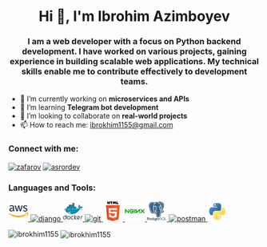<h1 align="center">Hi 👋, I'm Ibrohim Azimboyev</h1>
<h3 align="center">I am a web developer with a focus on Python backend development. I have worked on various projects, gaining experience in building scalable web applications. My technical skills enable me to contribute effectively to development teams.</h3>

- 🔭 I’m currently working on **microservices and APIs**
- 🌱 I’m learning **Telegram bot development**
- 👯 I’m looking to collaborate on **real-world projects**
- 📫 How to reach me: [ibrokhim1155@gmail.com](mailto:ibrokhim1155@gmail.com)

<h3 align="left">Connect with me:</h3>
<p align="left">
    <a href="https://linkedin.com/in/zafarov" target="_blank"><img align="center" src="https://raw.githubusercontent.com/rahuldkjain/github-profile-readme-generator/master/src/images/icons/Social/linked-in-alt.svg" alt="zafarov" height="30" width="40" /></a>
    <a href="https://www.leetcode.com/asrordev" target="_blank"><img align="center" src="https://raw.githubusercontent.com/rahuldkjain/github-profile-readme-generator/master/src/images/icons/Social/leet-code.svg" alt="asrordev" height="30" width="40" /></a>
</p>

<h3 align="left">Languages and Tools:</h3>
<p align="left"> 
    <a href="https://aws.amazon.com" target="_blank"><img src="https://raw.githubusercontent.com/devicons/devicon/master/icons/amazonwebservices/amazonwebservices-original-wordmark.svg" alt="aws" width="40" height="40"/> </a> 
    <a href="https://www.djangoproject.com/" target="_blank"><img src="https://cdn.worldvectorlogo.com/logos/django.svg" alt="django" width="40" height="40"/> </a> 
    <a href="https://www.docker.com/" target="_blank"><img src="https://raw.githubusercontent.com/devicons/devicon/master/icons/docker/docker-original-wordmark.svg" alt="docker" width="40" height="40"/> </a> 
    <a href="https://git-scm.com/" target="_blank"><img src="https://www.vectorlogo.zone/logos/git-scm/git-scm-icon.svg" alt="git" width="40" height="40"/> </a> 
    <a href="https://www.w3.org/html/" target="_blank"><img src="https://raw.githubusercontent.com/devicons/devicon/master/icons/html5/html5-original-wordmark.svg" alt="html5" width="40" height="40"/> </a> 
    <a href="https://www.nginx.com" target="_blank"><img src="https://raw.githubusercontent.com/devicons/devicon/master/icons/nginx/nginx-original.svg" alt="nginx" width="40" height="40"/> </a> 
    <a href="https://www.postgresql.org" target="_blank"><img src="https://raw.githubusercontent.com/devicons/devicon/master/icons/postgresql/postgresql-original-wordmark.svg" alt="postgresql" width="40" height="40"/> </a> 
    <a href="https://postman.com" target="_blank"><img src="https://www.vectorlogo.zone/logos/getpostman/getpostman-icon.svg" alt="postman" width="40" height="40"/> </a> 
    <a href="https://www.python.org" target="_blank"><img src="https://raw.githubusercontent.com/devicons/devicon/master/icons/python/python-original.svg" alt="python" width="40" height="40"/> </a> 
</p>

<p><img align="left" src="https://github-readme-stats.vercel.app/api/top-langs?username=ibrokhim1155&show_icons=true&locale=en&layout=compact" alt="ibrokhim1155" /></p>

<p>&nbsp;<img align="center" src="https://github-readme-stats.vercel.app/api? username=ibrokhim1155&show_icons=true&locale=en" alt="ibrokhim1155" /></p>
